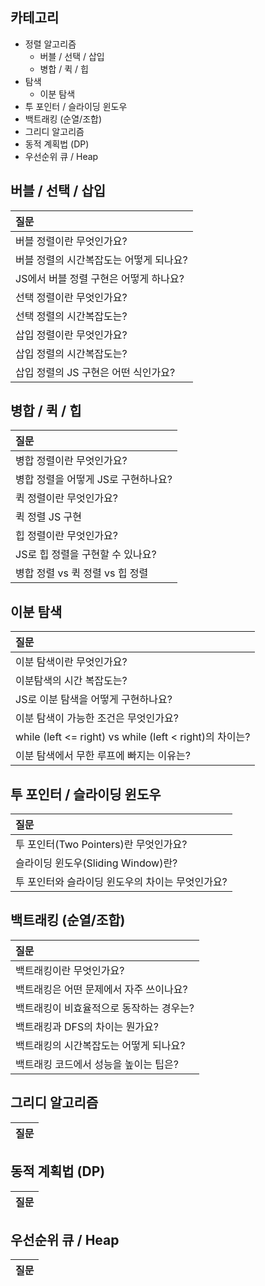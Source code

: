 ## 카테고리

- 정렬 알고리즘
  - 버블 / 선택 / 삽입
  - 병합 / 퀵 / 힙
- 탐색
  - 이분 탐색
- 투 포인터 / 슬라이딩 윈도우
- 백트래킹 (순열/조합)
- 그리디 알고리즘
- 동적 계획법 (DP)
- 우선순위 큐 / Heap

## 버블 / 선택 / 삽입

| 질문                                    |
| :-------------------------------------- |
| 버블 정렬이란 무엇인가요?               |
| 버블 정렬의 시간복잡도는 어떻게 되나요? |
| JS에서 버블 정렬 구현은 어떻게 하나요?  |
| 선택 정렬이란 무엇인가요?               |
| 선택 정렬의 시간복잡도는?               |
| 삽입 정렬이란 무엇인가요?               |
| 삽입 정렬의 시간복잡도는?               |
| 삽입 정렬의 JS 구현은 어떤 식인가요?    |

## 병합 / 퀵 / 힙

| 질문                                |
| :---------------------------------- |
| 병합 정렬이란 무엇인가요?           |
| 병합 정렬을 어떻게 JS로 구현하나요? |
| 퀵 정렬이란 무엇인가요?             |
| 퀵 정렬 JS 구현                     |
| 힙 정렬이란 무엇인가요?             |
| JS로 힙 정렬을 구현할 수 있나요?    |
| 병합 정렬 vs 퀵 정렬 vs 힙 정렬     |

## 이분 탐색

| 질문                                                    |
| :------------------------------------------------------ |
| 이분 탐색이란 무엇인가요?                               |
| 이분탐색의 시간 복잡도는?                               |
| JS로 이분 탐색을 어떻게 구현하나요?                     |
| 이분 탐색이 가능한 조건은 무엇인가요?                   |
| while (left <= right) vs while (left < right)의 차이는? |
| 이분 탐색에서 무한 루프에 빠지는 이유는?                |

## 투 포인터 / 슬라이딩 윈도우

| 질문                                             |
| :----------------------------------------------- |
| 투 포인터(Two Pointers)란 무엇인가요?            |
| 슬라이딩 윈도우(Sliding Window)란?               |
| 투 포인터와 슬라이딩 윈도우의 차이는 무엇인가요? |

## 백트래킹 (순열/조합)

| 질문                                     |
| :--------------------------------------- |
| 백트래킹이란 무엇인가요?                 |
| 백트래킹은 어떤 문제에서 자주 쓰이나요?  |
| 백트래킹이 비효율적으로 동작하는 경우는? |
| 백트래킹과 DFS의 차이는 뭔가요?          |
| 백트래킹의 시간복잡도는 어떻게 되나요?   |
| 백트래킹 코드에서 성능을 높이는 팁은?    |

## 그리디 알고리즘

| 질문 |
| :--- |

## 동적 계획법 (DP)

| 질문 |
| :--- |

## 우선순위 큐 / Heap

| 질문 |
| :--- |
